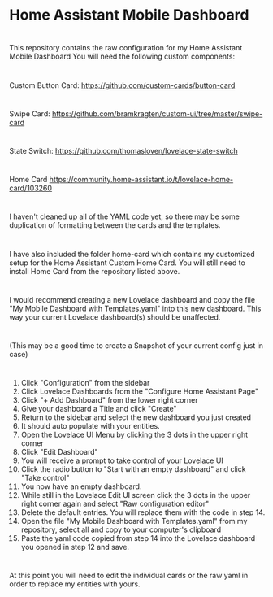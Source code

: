 # Home Assistant Mobile Dashboard
#
 This repository contains the raw configuration for my
 Home Assistant Mobile Dashboard
 You will need the following custom components:
#
 Custom Button Card:
 https://github.com/custom-cards/button-card
#
 Swipe Card:
 https://github.com/bramkragten/custom-ui/tree/master/swipe-card
#
 State Switch:
 https://github.com/thomasloven/lovelace-state-switch
#
 Home Card
 https://community.home-assistant.io/t/lovelace-home-card/103260
#
 I haven't cleaned up all of the YAML code yet, so there may be some
 duplication of formatting between the cards and the templates.
#
 I have also included the folder home-card which contains
 my customized setup for the  Home Assistant Custom Home Card.
 You will still need to install Home Card from the repository listed above.
#
 I would recommend creating a new Lovelace dashboard
 and copy the file "My Mobile Dashboard with Templates.yaml"
 into this new dashboard. This way your current Lovelace dashboard(s) should
 be unaffected.
#
 (This may be a good time to create a Snapshot
   of your current config just in case)
#
 1. Click "Configuration" from the sidebar
 2. Click Lovelace Dashboards from the "Configure Home Assistant Page"
 3. Click "+ Add Dashboard" from the lower right corner
 4. Give your dashboard a Title and click "Create"
 5. Return to the sidebar and select the new dashboard you just created
 6. It should auto populate with your entities.
 7. Open the Lovelace UI Menu by clicking the 3 dots in the upper right corner
 8. Click "Edit Dashboard"
 9. You will receive a prompt to take control of your Lovelace UI
10. Click the radio button to "Start with an empty dashboard"
    and click "Take control"
11. You now have an empty dashboard.
12. While still in the Lovelace Edit UI screen click
    the 3 dots in the upper right
    corner again and select "Raw configuration editor"
13. Delete the default entries. You will replace them with the code in step 14.
14. Open the file "My Mobile Dashboard with Templates.yaml" from my repository,
    select all and copy to your computer's clipboard
15. Paste the yaml code copied from step 14 into the Lovelace dashboard you
    opened in step 12 and save.
#
At this point you will need to edit the individual cards or the raw yaml
in order to replace my entities with yours.
